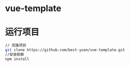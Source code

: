 # vue-template

# 运行项目

```bash
// 克隆项目
git clone https://github.com/best-yuan/vue-template.git
//安装依赖
npm install  
```